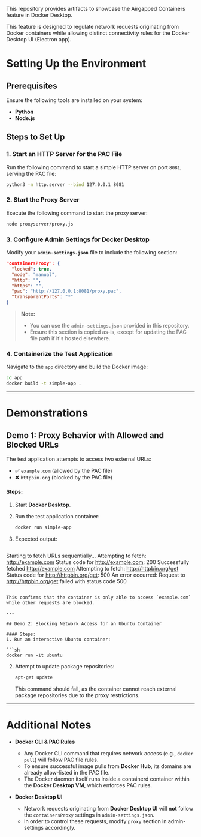 This repository provides artifacts to showcase the Airgapped Containers feature in Docker Desktop.

This feature is designed to regulate network requests originating from Docker containers while allowing distinct connectivity rules for the Docker Desktop UI (Electron app).

# Setting Up the Environment

## Prerequisites

Ensure the following tools are installed on your system:
- **Python**
- **Node.js**

## Steps to Set Up

### 1. Start an HTTP Server for the PAC File
Run the following command to start a simple HTTP server on port `8081`, serving the PAC file:

```sh
python3 -m http.server --bind 127.0.0.1 8081
```

### 2. Start the Proxy Server
Execute the following command to start the proxy server:

```sh
node proxyserver/proxy.js
```

### 3. Configure Admin Settings for Docker Desktop
Modify your **`admin-settings.json`** file to include the following section:

```json
"containersProxy": {
  "locked": true,
  "mode": "manual",
  "http": "",
  "https": "",
  "pac": "http://127.0.0.1:8081/proxy.pac",
  "transparentPorts": "*"
}
```

> **Note:**  
> - You can use the `admin-settings.json` provided in this repository.  
> - Ensure this section is copied as-is, except for updating the PAC file path if it's hosted elsewhere.

### 4. Containerize the Test Application
Navigate to the `app` directory and build the Docker image:

```sh
cd app
docker build -t simple-app .
```

---

# Demonstrations

## Demo 1: Proxy Behavior with Allowed and Blocked URLs

The test application attempts to access two external URLs:
- ✅ `example.com` (allowed by the PAC file)
- ❌ `httpbin.org` (blocked by the PAC file)

#### Steps:
1. Start **Docker Desktop**.
2. Run the test application container:

   ```sh
   docker run simple-app
   ```

3. Expected output:

   ```
Starting to fetch URLs sequentially...
Attempting to fetch: http://example.com
Status code for http://example.com: 200
Successfully fetched http://example.com
Attempting to fetch: http://httpbin.org/get
Status code for http://httpbin.org/get: 500
An error occurred: Request to http://httpbin.org/get failed with status code 500
   ```

   This confirms that the container is only able to access `example.com` while other requests are blocked.

---

## Demo 2: Blocking Network Access for an Ubuntu Container

#### Steps:
1. Run an interactive Ubuntu container:

   ```sh
   docker run -it ubuntu
   ```

2. Attempt to update package repositories:

   ```sh
   apt-get update
   ```

   This command should fail, as the container cannot reach external package repositories due to the proxy restrictions.

---

# Additional Notes

- **Docker CLI & PAC Rules**  
  - Any Docker CLI command that requires network access (e.g., `docker pull`) will follow PAC file rules.
  - To ensure successful image pulls from **Docker Hub**, its domains are already allow-listed in the PAC file.
  - The Docker daemon itself runs inside a containerd container within the **Docker Desktop VM**, which enforces PAC rules.

- **Docker Desktop UI**  
  - Network requests originating from **Docker Desktop UI** will **not** follow the `containersProxy` settings in `admin-settings.json`.
  - In order to control these requests, modify `proxy` section in admin-settings accordingly. 
